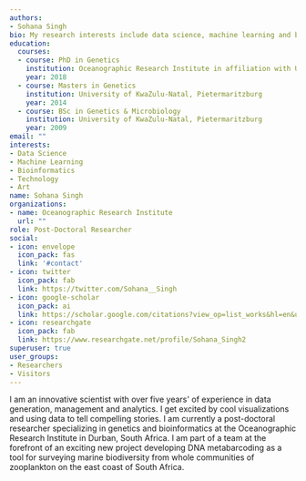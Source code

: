 ```yaml
---
authors:
- Sohana Singh
bio: My research interests include data science, machine learning and bioinformatics.
education:
  courses:
  - course: PhD in Genetics
    institution: Oceanographic Research Institute in affiliation with University of KwaZulu-Natal, Westville
    year: 2018
  - course: Masters in Genetics
    institution: University of KwaZulu-Natal, Pietermaritzburg
    year: 2014
  - course: BSc in Genetics & Microbiology
    institution: University of KwaZulu-Natal, Pietermaritzburg
    year: 2009
email: ""
interests:
- Data Science
- Machine Learning
- Bioinformatics
- Technology
- Art
name: Sohana Singh
organizations:
- name: Oceanographic Research Institute
  url: ""
role: Post-Doctoral Researcher
social:
- icon: envelope
  icon_pack: fas
  link: '#contact'
- icon: twitter
  icon_pack: fab
  link: https://twitter.com/Sohana__Singh
- icon: google-scholar
  icon_pack: ai
  link: https://scholar.google.com/citations?view_op=list_works&hl=en&user=rWiy6VwAAAAJ
- icon: researchgate
  icon_pack: fab 
  link: https://www.researchgate.net/profile/Sohana_Singh2
superuser: true
user_groups:
- Researchers
- Visitors
---
```


I am an innovative scientist with over five years' of experience in data generation, management and analytics. I get excited by cool visualizations and using data to tell compelling stories. I am currently a post-doctoral researcher specializing in genetics and bioinformatics at the Oceanographic Research Institute in Durban, South Africa. I am part of a team at the forefront of an exciting new project developing DNA metabarcoding as a tool for surveying marine biodiversity from whole communities of zooplankton on the east coast of South Africa.
